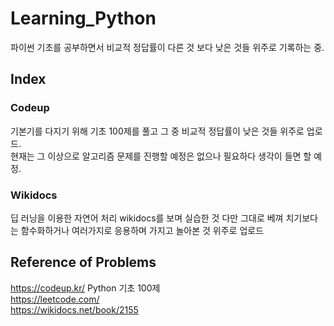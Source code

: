 # Learning_Python

파이썬 기초를 공부하면서 비교적 정답률이 다른 것 보다 낮은 것들 위주로 기록하는 중.

## Index
### Codeup
기본기를 다지기 위해 기초 100제를 풀고 그 중 비교적 정답률이 낮은 것들 위주로 업로드.  
현재는 그 이상으로 알고리즘 문제를 진행할 예정은 없으나 필요하다 생각이 들면 할 예정.

### Wikidocs
딥 러닝을 이용한 자연어 처리 wikidocs를 보며 실습한 것
다만 그대로 베껴 치기보다는 함수화하거나 여러가지로 응용하며 가지고 놀아본 것 위주로 업로드


## Reference of Problems

https://codeup.kr/ Python 기초 100제  
https://leetcode.com/  
https://wikidocs.net/book/2155
